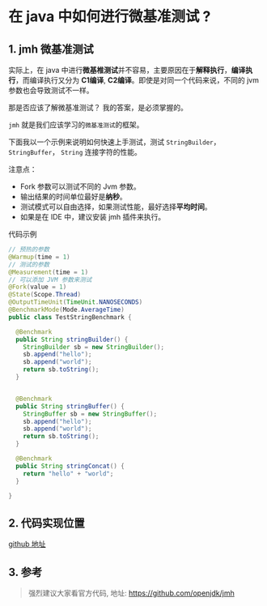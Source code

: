 # 在 java 中如何进行微基准测试 ?


## 1. jmh 微基准测试

实际上，在 java 中进行**微基椎测试**并不容易，主要原因在于**解释执行**，**编译执行**，而编译执行又分为 **C1编译**, **C2编译**。即使是对同一个代码来说，不同的 jvm 参数也会导致测试不一样。

那是否应该了解微基准测试？ 我的答案，是必须掌握的。

`jmh` 就是我们应该学习的`微基准测试`的框架。

下面我以一个示例来说明如何快速上手测试，测试 `StringBuilder`， `StringBuffer`， `String` 连接字符的性能。

注意点：
* Fork 参数可以测试不同的 Jvm 参数。
* 输出结果的时间单位最好是**纳秒**。
* 测试模式可以自由选择，如果测试性能，最好选择**平均时间**。
* 如果是在 IDE 中，建议安装 jmh 插件来执行。

代码示例
```java
// 预热的参数
@Warmup(time = 1)
// 测试的参数
@Measurement(time = 1)
// 可以添加 JVM 参数来测试
@Fork(value = 1)
@State(Scope.Thread)
@OutputTimeUnit(TimeUnit.NANOSECONDS)
@BenchmarkMode(Mode.AverageTime)
public class TestStringBenchmark {

  @Benchmark
  public String stringBuilder() {
    StringBuilder sb = new StringBuilder();
    sb.append("hello");
    sb.append("world");
    return sb.toString();
  }


  @Benchmark
  public String stringBuffer() {
    StringBuffer sb = new StringBuffer();
    sb.append("hello");
    sb.append("world");
    return sb.toString();
  }

  @Benchmark
  public String stringConcat() {
    return "hello" + "world";
  }

}
```

## 2. 代码实现位置

[github 地址](https://github.com/ooooo-youwillsee/java-framework-guide/blob/main/spring-boot-jmh)


## 3. 参考

> 强烈建议大家看官方代码, 地址: https://github.com/openjdk/jmh
